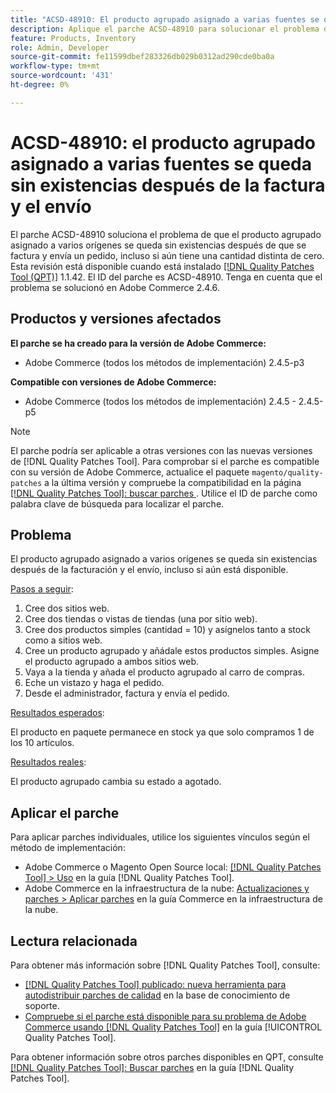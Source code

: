 ```yaml
---
title: "ACSD-48910: El producto agrupado asignado a varias fuentes se queda sin existencias después de la factura y el envío"
description: Aplique el parche ACSD-48910 para solucionar el problema de Adobe Commerce en el que el producto agrupado asignado a varios orígenes se queda sin existencias después de facturar y enviar un pedido, incluso si sigue teniendo una cantidad distinta de cero.
feature: Products, Inventory
role: Admin, Developer
source-git-commit: fe11599dbef283326db029b0312ad290cde0ba0a
workflow-type: tm+mt
source-wordcount: '431'
ht-degree: 0%

---
```


# ACSD-48910: el producto agrupado asignado a varias fuentes se queda sin existencias después de la factura y el envío

El parche ACSD-48910 soluciona el problema de que el producto agrupado asignado a varios orígenes se queda sin existencias después de que se factura y envía un pedido, incluso si aún tiene una cantidad distinta de cero. Esta revisión está disponible cuando está instalado [[!DNL Quality Patches Tool (QPT)]](https://experienceleague.adobe.com/en/docs/commerce-knowledge-base/kb/announcements/commerce-announcements/magento-quality-patches-released-new-tool-to-self-serve-quality-patches) 1.1.42. El ID del parche es ACSD-48910. Tenga en cuenta que el problema se solucionó en Adobe Commerce 2.4.6.

## Productos y versiones afectados

**El parche se ha creado para la versión de Adobe Commerce:**

* Adobe Commerce (todos los métodos de implementación) 2.4.5-p3

**Compatible con versiones de Adobe Commerce:**

* Adobe Commerce (todos los métodos de implementación) 2.4.5 - 2.4.5-p5

>[!NOTE]
>
>El parche podría ser aplicable a otras versiones con las nuevas versiones de [!DNL Quality Patches Tool]. Para comprobar si el parche es compatible con su versión de Adobe Commerce, actualice el paquete `magento/quality-patches` a la última versión y compruebe la compatibilidad en la página [[!DNL Quality Patches Tool]: buscar parches ](https://experienceleague.adobe.com/tools/commerce-quality-patches/index.html). Utilice el ID de parche como palabra clave de búsqueda para localizar el parche.

## Problema

El producto agrupado asignado a varios orígenes se queda sin existencias después de la facturación y el envío, incluso si aún está disponible.

<u>Pasos a seguir</u>:

1. Cree dos sitios web.
1. Cree dos tiendas o vistas de tiendas (una por sitio web).
1. Cree dos productos simples (cantidad = 10) y asígnelos tanto a stock como a sitios web.
1. Cree un producto agrupado y añádale estos productos simples. Asigne el producto agrupado a ambos sitios web.
1. Vaya a la tienda y añada el producto agrupado al carro de compras.
1. Eche un vistazo y haga el pedido.
1. Desde el administrador, factura y envía el pedido.

<u>Resultados esperados</u>:

El producto en paquete permanece en stock ya que solo compramos 1 de los 10 artículos.

<u>Resultados reales</u>:

El producto agrupado cambia su estado a agotado.

## Aplicar el parche

Para aplicar parches individuales, utilice los siguientes vínculos según el método de implementación:

* Adobe Commerce o Magento Open Source local: [[!DNL Quality Patches Tool] > Uso](/help/tools/quality-patches-tool/usage.md) en la guía [!DNL Quality Patches Tool].
* Adobe Commerce en la infraestructura de la nube: [Actualizaciones y parches > Aplicar parches](https://experienceleague.adobe.com/docs/commerce-cloud-service/user-guide/develop/upgrade/apply-patches.html) en la guía Commerce en la infraestructura de la nube.

## Lectura relacionada

Para obtener más información sobre [!DNL Quality Patches Tool], consulte:

* [[!DNL Quality Patches Tool] publicado: nueva herramienta para autodistribuir parches de calidad](https://experienceleague.adobe.com/en/docs/commerce-knowledge-base/kb/announcements/commerce-announcements/magento-quality-patches-released-new-tool-to-self-serve-quality-patches) en la base de conocimiento de soporte.
* [Compruebe si el parche está disponible para su problema de Adobe Commerce usando [!DNL Quality Patches Tool]](/help/tools/quality-patches-tool/patches-available-in-qpt/check-patch-for-magento-issue-with-magento-quality-patches.md) en la guía [!UICONTROL Quality Patches Tool].


Para obtener información sobre otros parches disponibles en QPT, consulte [[!DNL Quality Patches Tool]: Buscar parches](https://experienceleague.adobe.com/tools/commerce-quality-patches/index.html) en la guía [!DNL Quality Patches Tool].
